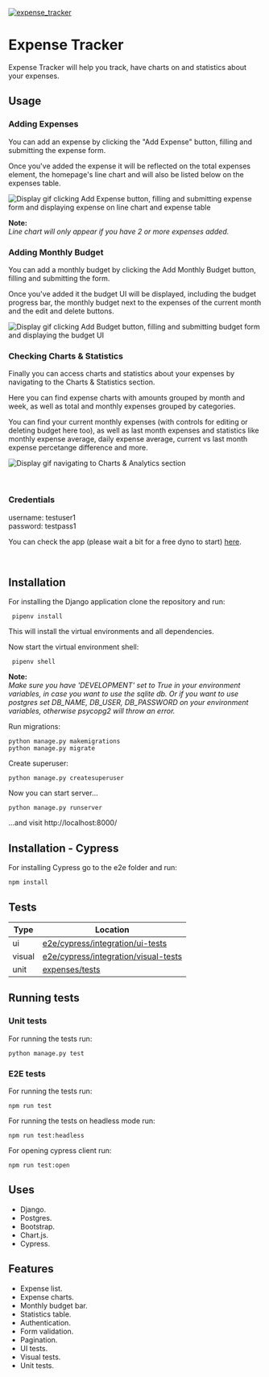 [![expense_tracker](https://img.shields.io/endpoint?url=https://dashboard.cypress.io/badge/detailed/72wyad&style=plastic&logo=cypress)](https://dashboard.cypress.io/projects/72wyad/runs)

# Expense Tracker

Expense Tracker will help you track, have charts on and statistics about your expenses.

## Usage

### Adding Expenses

You can add an expense by clicking the "Add Expense" button, filling and submitting the expense form.

Once you've added the expense it will be reflected on the total expenses element, the homepage's line chart and will also be listed below on the expenses table.

![Display gif clicking Add Expense button, filling and submitting expense form and displaying expense on line chart and expense table](demo/add-expense-demo.gif)

**Note:**  
_Line chart will only appear if you have 2 or more expenses added._

### Adding Monthly Budget

You can add a monthly budget by clicking the
Add Monthly Budget button, filling and submitting the form.

Once you've added it the budget UI will be displayed, including the budget progress bar, the monthly budget next to the expenses of the current month and the edit and delete buttons.

![Display gif clicking Add Budget button, filling and submitting budget form and displaying the budget UI](demo/add-budget-demo.gif)

### Checking Charts & Statistics

Finally you can access charts and statistics about your expenses by navigating to the Charts & Statistics section.

Here you can find expense charts with amounts grouped by month and week, as well as total and monthly expenses grouped by categories.

You can find your current monthly expenses (with controls for editing or deleting budget here too), as well as last month expenses and statistics like monthly expense average, daily expense average, current vs last month expense percetange difference and more.

![Display gif navigating to Charts & Analytics section](demo/charts-and-analytics-demo.gif)

<br />

### Credentials

username: testuser1  
password: testpass1

You can check the app (please wait a bit for a free dyno to start) [here](https://expense-tracker16.herokuapp.com/).

<br />

## Installation

For installing the Django application clone the repository and run:

     pipenv install

This will install the virtual environments and all dependencies.

Now start the virtual environment shell:

     pipenv shell

**Note:**  
_Make sure you have 'DEVELOPMENT' set to True in your environment variables, in case you want to use the sqlite db.
Or if you want to use postgres set DB_NAME, DB_USER, DB_PASSWORD on your environment variables, otherwise psycopg2 will throw an error._

Run migrations:

    python manage.py makemigrations
    python manage.py migrate

Create superuser:

    python manage.py createsuperuser

Now you can start server...

    python manage.py runserver

...and visit http://localhost:8000/

## Installation - Cypress

For installing Cypress go to the e2e folder and run:

    npm install

## Tests

| Type   | Location                                                                     |
| ------ | ---------------------------------------------------------------------------- |
| ui     | [e2e/cypress/integration/ui-tests](e2e/cypress/integration/ui-tests)         |
| visual | [e2e/cypress/integration/visual-tests](e2e/cypress/integration/visual-tests) |
| unit   | [expenses/tests](expenses/tests)                                             |

## Running tests

### Unit tests

For running the tests run:

    python manage.py test

### E2E tests

For running the tests run:

    npm run test

For running the tests on headless mode run:

    npm run test:headless

For opening cypress client run:

    npm run test:open

## Uses

- Django.
- Postgres.
- Bootstrap.
- Chart.js.
- Cypress.

## Features

- Expense list.
- Expense charts.
- Monthly budget bar.
- Statistics table.
- Authentication.
- Form validation.
- Pagination.
- UI tests.
- Visual tests.
- Unit tests.

